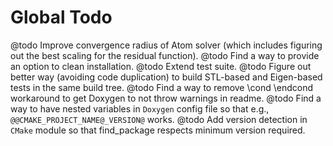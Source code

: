 Global Todo
=======

@todo Improve convergence radius of Atom solver (which includes figuring out the best scaling for the residual function).
@todo Find a way to provide an option to clean installation.
@todo Extend test suite.
@todo Figure out better way (avoiding code duplication) to build STL-based and Eigen-based tests in the same build tree.
@todo Find a way to remove \cond \endcond workaround to get Doxygen to not throw warnings in readme.
@todo Find a way to have nested variables in `Doxygen` config file so that e.g., `@@CMAKE_PROJECT_NAME@_VERSION@` works.
@todo Add version detection in `CMake` module so that find_package respects minimum version required.
